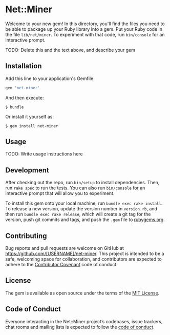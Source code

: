 # Net::Miner

Welcome to your new gem! In this directory, you'll find the files you need to be able to package up your Ruby library into a gem. Put your Ruby code in the file `lib/net/miner`. To experiment with that code, run `bin/console` for an interactive prompt.

TODO: Delete this and the text above, and describe your gem

## Installation

Add this line to your application's Gemfile:

```ruby
gem 'net-miner'
```

And then execute:

    $ bundle

Or install it yourself as:

    $ gem install net-miner

## Usage

TODO: Write usage instructions here

## Development

After checking out the repo, run `bin/setup` to install dependencies. Then, run `rake spec` to run the tests. You can also run `bin/console` for an interactive prompt that will allow you to experiment.

To install this gem onto your local machine, run `bundle exec rake install`. To release a new version, update the version number in `version.rb`, and then run `bundle exec rake release`, which will create a git tag for the version, push git commits and tags, and push the `.gem` file to [rubygems.org](https://rubygems.org).

## Contributing

Bug reports and pull requests are welcome on GitHub at https://github.com/[USERNAME]/net-miner. This project is intended to be a safe, welcoming space for collaboration, and contributors are expected to adhere to the [Contributor Covenant](http://contributor-covenant.org) code of conduct.

## License

The gem is available as open source under the terms of the [MIT License](https://opensource.org/licenses/MIT).

## Code of Conduct

Everyone interacting in the Net::Miner project’s codebases, issue trackers, chat rooms and mailing lists is expected to follow the [code of conduct](https://github.com/[USERNAME]/net-miner/blob/master/CODE_OF_CONDUCT.md).

